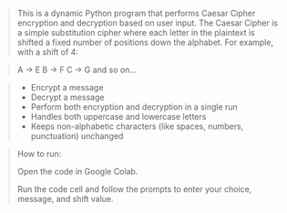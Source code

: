 > This is a dynamic Python program that performs Caesar Cipher encryption and decryption based on user input. The Caesar Cipher is a simple substitution cipher where each letter in the plaintext is shifted a fixed number of positions down the alphabet.
> For example, with a shift of 4:

> A → E
> B → F
> C → G
> and so on...

> * Encrypt a message
> * Decrypt a message
> * Perform both encryption and decryption in a single run
> * Handles both uppercase and lowercase letters
> * Keeps non-alphabetic characters (like spaces, numbers, punctuation) unchanged

> How to run:
> 
> Open the code in Google Colab.
> 
> Run the code cell and follow the prompts to enter your choice, message, and shift value.

